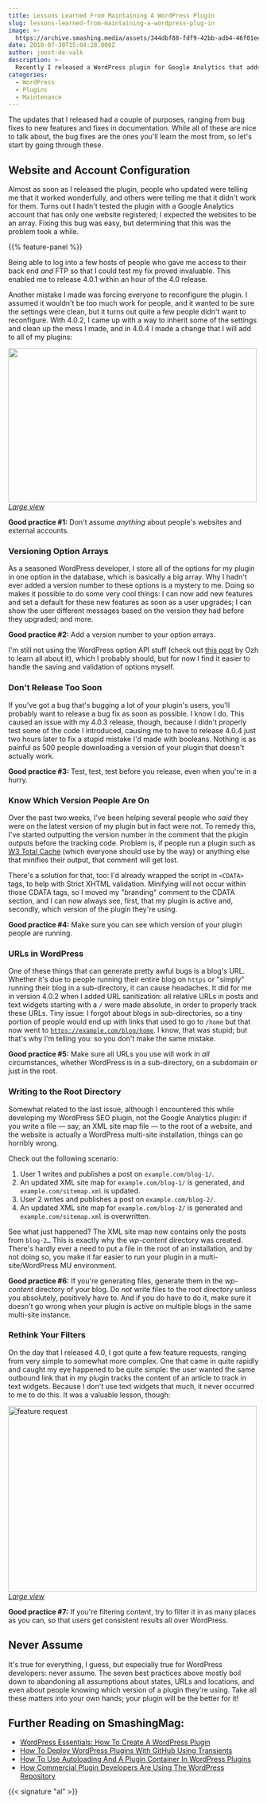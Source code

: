 ```yaml
---
title: Lessons Learned From Maintaining A WordPress Plugin
slug: lessons-learned-from-maintaining-a-wordpress-plug-in
image: >-
  https://archive.smashing.media/assets/344dbf88-fdf9-42bb-adb4-46f01eedd629/278956f7-956a-4bfc-b852-f26748ca01d0/wordpress-17.gif
date: 2010-07-30T15:04:28.000Z
author: joost-de-valk
description: >-
  Recently I released a WordPress plugin for Google Analytics that adds a tracking code and dozens of various pieces of meta data to blogs. Since the release of version 4, I've updated it 6 times, to the point where it's now at version 4.0.6\. In this article I would like to share with you my experiences in maintaining this and other WordPress plug-ins and common good practices that I've distilled from that work.
categories:
  - WordPress
  - Plugins
  - Maintenance
---
```

The updates that I released had a couple of purposes, ranging from bug fixes to new features and fixes in documentation. While all of these are nice to talk about, the bug fixes are the ones you'll learn the most from, so let's start by going through these.

## Website and Account Configuration

Almost as soon as I released the plugin, people who updated were telling me that it worked wonderfully, and others were telling me that it didn't work for them. Turns out I hadn't tested the plugin with a Google Analytics account that has only one website registered; I expected the websites to be an array. Fixing this bug was easy, but determining that this was the problem took a while.

{{% feature-panel %}}

Being able to log into a few hosts of people who gave me access to their back end <em>and</em> FTP so that I could test my fix proved invaluable. This enabled me to release 4.0.1 within an hour of the 4.0 release.

Another mistake I made was forcing everyone to reconfigure the plugin. I assumed it wouldn't be too much work for people, and it wanted to be sure the settings were clean, but it turns out quite a few people didn't want to reconfigure. With 4.0.2, I came up with a way to inherit some of the settings and clean up the mess I made, and in 4.0.4 I made a change that I will add to all of my plugins:

<a href="https://archive.smashing.media/assets/344dbf88-fdf9-42bb-adb4-46f01eedd629/43107acb-092d-48cf-a70b-1d28d9979515/re-authenticate.png"><img loading="lazy" decoding="async" class="size-medium wp-image-54976" title="re-authenticate" src="https://archive.smashing.media/assets/344dbf88-fdf9-42bb-adb4-46f01eedd629/07f2f88b-deb8-4852-a780-988c2b3fa58f/analytics1.png" alt="" width="500" height="310" /></a><br>
<em><a href="https://archive.smashing.media/assets/344dbf88-fdf9-42bb-adb4-46f01eedd629/43107acb-092d-48cf-a70b-1d28d9979515/re-authenticate.png">Large view</a></em>

<strong>Good practice #1:</strong> Don't assume <em>anything</em> about people's websites and external accounts.</p>

### Versioning Option Arrays

As a seasoned WordPress developer, I store all of the options for my plugin in one option in the database, which is basically a big array. Why I hadn't ever added a version number to these options is a mystery to me. Doing so makes it possible to do some very cool things: I can now add new features and set a default for these new features as soon as a user upgrades; I can show the user different messages based on the version they had before they upgraded; and more.

<strong>Good practice #2:</strong> Add a version number to your option arrays.

I'm still not using the WordPress option API stuff (check out <a href="https://planetozh.com/blog/2009/05/handling-plugins-options-in-wordpress-28-with-register_setting/">this post</a> by Ozh to learn all about it), which I probably should, but for now I find it easier to handle the saving and validation of options myself.</p>

### Don't Release Too Soon

If you've got a bug that's bugging a lot of your plugin's users, you'll probably want to release a bug fix as soon as possible. I know I do. This caused an issue with my 4.0.3 release, though, because I didn't properly test some of the code I introduced, causing me to have to release 4.0.4 just two hours later to fix a stupid mistake I'd made with booleans. Nothing is as painful as 500 people downloading a version of your plugin that doesn't actually work.

<strong>Good practice #3:</strong> Test, test, test before you release, even when you're in a hurry.

### Know Which Version People Are On

Over the past two weeks, I've been helping several people who <em>said</em> they were on the latest version of my plugin but in fact were not. To remedy this, I've started outputting the version number in the comment that the plugin outputs before the tracking code. Problem is, if people run a plugin such as <a href="https://wordpress.org/extend/plugins/w3-total-cache/">W3 Total Cache</a> (which everyone should use by the way) or anything else that minifies their output, that comment will get lost.

There's a solution for that, too: I'd already wrapped the script in <code>&lt;CDATA&gt;</code> tags, to help with Strict XHTML validation. Minifying will not occur within those CDATA tags, so I moved my "branding" comment to the CDATA section, and I can now always see, first, that my plugin is active and, secondly, which version of the plugin they're using.

<strong>Good practice #4:</strong> Make sure you can see which version of your plugin people are running.</p>

### URLs in WordPress

One of these things that can generate pretty awful bugs is a blog's URL. Whether it's due to people running their entire blog on <code>https</code> or "simply" running their blog in a sub-directory, it can cause headaches. It did for me in version 4.0.2 when I added URL sanitization: all relative URLs in posts and text widgets starting with a <code>/</code> were made absolute, in order to properly track these URLs. Tiny issue: I forgot about blogs in sub-directories, so a tiny portion of people would end up with links that used to go to <code>/home</code> but that now went to <code>https://example.com/blog/home</code>. I know, that was stupid; but that's why I'm telling you: so you don't make the same mistake.

<strong>Good practice #5:</strong> Make sure all URLs you use will work in <em>all</em> circumstances, whether WordPress is in a sub-directory, on a subdomain or just in the root.</p>

### Writing to the Root Directory

Somewhat related to the last issue, although I encountered this while developing my WordPress SEO plugin, not the Google Analytics plugin: if you write a file — say, an XML site map file — to the root of a website, and the website is actually a WordPress multi-site installation, things can go horribly wrong.

Check out the following scenario:

1.  User 1 writes and publishes a post on `example.com/blog-1/`.
2.  An updated XML site map for `example.com/blog-1/` is generated, and `example.com/sitemap.xml` is updated.
3.  User 2 writes and publishes a post on `example.com/blog-2/`.
4.  An updated XML site map for `example.com/blog-2/` is generated and `example.com/sitemap.xml` is overwritten.

See what just happened? The XML site map now contains only the posts from <code>blog-2…</code> This is exactly why the <em>wp-content</em> directory was created. There's hardly ever a need to put a file in the root of an installation, and by not doing so, you make it far easier to run your plugin in a multi-site/WordPress MU environment.

<strong>Good practice #6:</strong> If you're generating files, generate them in the <em>wp-content</em> directory of your blog. Do <em>not</em> write files to the root directory unless you absolutely, positively have to. And if you do have to do it, make sure it doesn't go wrong when your plugin is active on multiple blogs in the same multi-site instance.</p>

### Rethink Your Filters

On the day that I released 4.0, I got quite a few feature requests, ranging from very simple to somewhat more complex. One that came in quite rapidly and caught my eye happened to be quite simple: the user wanted the same outbound link that in my plugin tracks the content of an article to track in text widgets. Because I don't use text widgets that much, it never occurred to me to do this. It was a valuable lesson, though:

<a href="https://archive.smashing.media/assets/344dbf88-fdf9-42bb-adb4-46f01eedd629/61c79087-df80-4115-8990-82d82e9d8d92/conversation.png"><img loading="lazy" decoding="async" class="size-medium wp-image-54977" title="feature request" src="https://archive.smashing.media/assets/344dbf88-fdf9-42bb-adb4-46f01eedd629/0ddda0db-c108-43ff-915c-ce74b35a6517/excitign.png" alt="feature request" width="500" height="374" /></a><br>
<em><a href="https://archive.smashing.media/assets/344dbf88-fdf9-42bb-adb4-46f01eedd629/61c79087-df80-4115-8990-82d82e9d8d92/conversation.png">Large view</a></em>

<strong>Good practice #7:</strong> If you're filtering content, try to filter it in as many places as you can, so that users get consistent results all over WordPress.</p>

## Never Assume

It's true for everything, I guess, but especially true for WordPress developers: never assume. The seven best practices above mostly boil down to abandoning all assumptions about states, URLs and locations, and even about people knowing which version of a plugin they're using. Take all these matters into your own hands; your plugin will be the better for it!

## <span class="rh">Further Reading</span> on SmashingMag:

*   [WordPress Essentials: How To Create A WordPress Plugin](https://www.smashingmagazine.com/2011/09/how-to-create-a-wordpress-plugin/)
*   [How To Deploy WordPress Plugins With GitHub Using Transients](https://www.smashingmagazine.com/2015/08/deploy-wordpress-plugins-with-github-using-transients/)
*   [How To Use Autoloading And A Plugin Container In WordPress Plugins](https://www.smashingmagazine.com/2015/05/how-to-use-autoloading-and-a-plugin-container-in-wordpress-plugins/)
*   [How Commercial Plugin Developers Are Using The WordPress Repository](https://www.smashingmagazine.com/2012/01/commercial-plugin-developers-wordpress-repository/)

{{< signature "al" >}}

